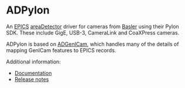 ADPylon
=======
An 
[EPICS](http://www.aps.anl.gov/epics)
[areaDetector](https://github.com/areaDetector/areaDetector/blob/master/README.md)
driver for cameras from 
[Basler](http://www.baslerweb.com) using their Pylon SDK.
These include GigE, USB-3, CameraLink and CoaXPress cameras.  

ADPylon is based on [ADGenICam](https://areadetector.github.io/master/ADGenICam/ADGenICam.html), 
which handles many of the details of mapping GenICam features to EPICS records.

Additional information:
* [Documentation](https://areadetector.github.io/areaDetector/ADPylon/ADPylon.html)
* [Release notes](RELEASE.md)
